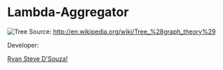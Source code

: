 # Lambda-Aggregator


![Tree](http://en.wikipedia.org/wiki/Tree_%28graph_theory%29#/media/File:Tree_graph.svg)
Source: http://en.wikipedia.org/wiki/Tree_%28graph_theory%29

Developer:

[Ryan Steve D'Souza!](http://www.linkedin.com/profile/view?id=282676120)

